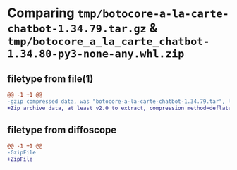 # Comparing `tmp/botocore-a-la-carte-chatbot-1.34.79.tar.gz` & `tmp/botocore_a_la_carte_chatbot-1.34.80-py3-none-any.whl.zip`

## filetype from file(1)

```diff
@@ -1 +1 @@
-gzip compressed data, was "botocore-a-la-carte-chatbot-1.34.79.tar", last modified: Sat Apr  6 00:58:37 2024, max compression
+Zip archive data, at least v2.0 to extract, compression method=deflate
```

## filetype from diffoscope

```diff
@@ -1 +1 @@
-GzipFile
+ZipFile
```

